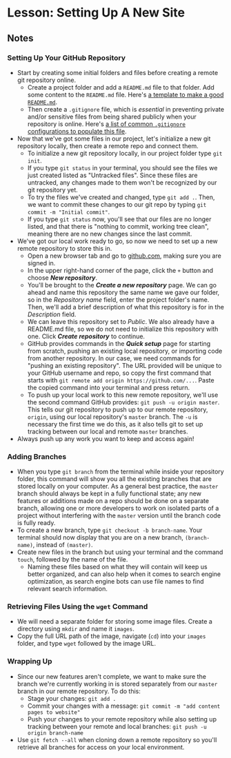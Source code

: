 # Lesson: Setting Up A New Site

## Notes

### Setting Up Your GitHub Repository

- Start by creating some initial folders and files before creating a remote git repository online.
  - Create a project folder and add a `README.md` file to that folder. Add some content to the `README.md` file. Here's [a template to make a good `README.md`](https://gist.github.com/PurpleBooth/109311bb0361f32d87a2).
  - Then create a `.gitignore` file, which is _essential_ in preventing private and/or sensitive files from being shared publicly when your repository is online. Here's [a list of common `.gitignore` configurations to populate this file](https://gist.github.com/octocat/9257657).
- Now that we've got some files in our project, let's initialize a new git repository locally, then create a remote repo and connect them.
  - To initialize a new git repository locally, in our project folder type `git init`.
  - If you type `git status` in your terminal, you should see the files we just created listed as "Untracked files". Since these files are untracked, any changes made to them won't be recognized by our git repository yet.
  - To try the files we've created and changed, type `git add .`. Then, we want to commit these changes to our git repo by typing `git commit -m "Initial commit"`.
  - If you type `git status` now, you'll see that our files are no longer listed, and that there is "nothing to commit, working tree clean", meaning there are no new changes since the last commit.
- We've got our local work ready to go, so now we need to set up a new remote repository to store this in.
  - Open a new browser tab and go to [github.com](https://github.com/), making sure you are signed in.
  - In the upper right-hand corner of the page, click the `+` button and choose _**New repository**_.
  - You'll be brought to the _**Create a new repository**_ page. We can go ahead and name this repository the same name we gave our folder, so in the _Repository name_ field, enter the project folder's name. Then, we'll add a brief description of what this repository is for in the _Description_ field.
  - We can leave this repository set to _Public_. We also already have a README.md file, so we do not need to initialize this repository with one. Click _**Create repository**_ to continue.
  - GitHub provides commands in the _**Quick setup**_ page for starting from scratch, pushing an existing local repository, or importing code from another repository. In our case, we need commands for "pushing an existing repository". The URL provided will be unique to your GitHub username and repo, so copy the first command that starts with `git remote add origin https://github.com/...`. Paste the copied command into your terminal and press return.
  - To push up your local work to this new remote repository, we'll use the second command GitHub provides: `git push -u origin master`. This tells our git repository to push up to our remote repository, `origin`, using our local repository's `master` branch. The `-u` is necessary the first time we do this, as it also tells git to set up tracking between our local and remote `master` branches.
- Always push up any work you want to keep and access again!

### Adding Branches

- When you type `git branch` from the terminal while inside your repository folder, this command will show you all the existing branches that are stored locally on your computer. As a general best practice, the `master` branch should always be kept in a fully functional state; any new features or additions made on a repo should be done on a separate branch, allowing one or more developers to work on isolated parts of a project without interfering with the `master` version until the branch code is fully ready.
- To create a new branch, type `git checkout -b branch-name`. Your terminal should now display that you are on a new branch, `(branch-name)`, instead of `(master)`.
- Create new files in the branch but using your terminal and the command `touch`, followed by the name of the file.
  - Naming these files based on what they will contain will keep us better organized, and can also help when it comes to search engine optimization, as search engine bots can use file names to find relevant search information.

### Retrieving Files Using the `wget` Command

- We will need a separate folder for storing some image files. Create a directory using `mkdir` and name it `images`.
- Copy the full URL path of the image, navigate (`cd`) into your `images` folder, and type `wget` followed by the image URL.

### Wrapping Up

- Since our new features aren't complete, we want to make sure the branch we're currently working in is stored separately from our `master` branch in our remote repository. To do this:
  - Stage your changes: `git add .`
  - Commit your changes with a message: `git commit -m "add content pages to website"`
  - Push your changes to your remote repository while also setting up tracking between your remote and local branches: `git push -u origin branch-name`
- Use `git fetch --all` when cloning down a remote repository so you'll retrieve all branches for access on your local environment.
